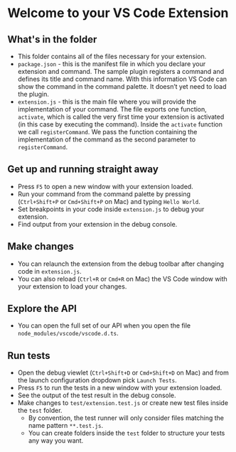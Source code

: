 # Welcome to your VS Code Extension

## What's in the folder

- This folder contains all of the files necessary for your extension.
- `package.json` - this is the manifest file in which you declare your extension
  and command. The sample plugin registers a command and defines its title and
  command name. With this information VS Code can show the command in the
  command palette. It doesn’t yet need to load the plugin.
- `extension.js` - this is the main file where you will provide the
  implementation of your command. The file exports one function, `activate`,
  which is called the very first time your extension is activated (in this case
  by executing the command). Inside the `activate` function we call
  `registerCommand`. We pass the function containing the implementation of the
  command as the second parameter to `registerCommand`.

## Get up and running straight away

- Press `F5` to open a new window with your extension loaded.
- Run your command from the command palette by pressing (`Ctrl+Shift+P` or
  `Cmd+Shift+P` on Mac) and typing `Hello World`.
- Set breakpoints in your code inside `extension.js` to debug your extension.
- Find output from your extension in the debug console.

## Make changes

- You can relaunch the extension from the debug toolbar after changing code in
  `extension.js`.
- You can also reload (`Ctrl+R` or `Cmd+R` on Mac) the VS Code window with your
  extension to load your changes.

## Explore the API

- You can open the full set of our API when you open the file
  `node_modules/vscode/vscode.d.ts`.

## Run tests

- Open the debug viewlet (`Ctrl+Shift+D` or `Cmd+Shift+D` on Mac) and from the
  launch configuration dropdown pick `Launch Tests`.
- Press `F5` to run the tests in a new window with your extension loaded.
- See the output of the test result in the debug console.
- Make changes to `test/extension.test.js` or create new test files inside the
  `test` folder.
  - By convention, the test runner will only consider files matching the name
    pattern `**.test.js`.
  - You can create folders inside the `test` folder to structure your tests any
    way you want.
